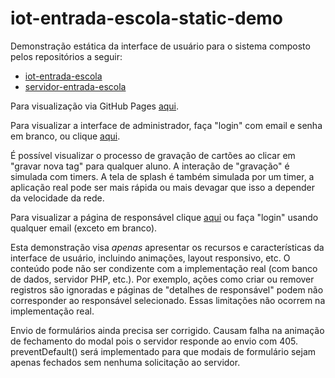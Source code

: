 # iot-entrada-escola-static-demo
Demonstração estática da interface de usuário para o sistema composto pelos repositórios a seguir:

- [iot-entrada-escola](https://github.com/Zidrewndacht/iot-entrada-escola)
- [servidor-entrada-escola](https://github.com/Zidrewndacht/servidor-entrada-escola)

Para visualização via GitHub Pages [aqui](https://zidrewndacht.github.io/iot-entrada-escola-static-demo/login).

Para visualizar a interface de administrador, faça "login" com email e senha em branco, ou clique [aqui](https://zidrewndacht.github.io/iot-entrada-escola-static-demo).

É possível visualizar o processo de gravação de cartões ao clicar em "gravar nova tag" para qualquer aluno. A interação de "gravação" é simulada com timers. A tela de splash é também simulada por um timer, a aplicação real pode ser mais rápida ou mais devagar que isso a depender da velocidade da rede.

Para visualizar a página de responsável clique [aqui](https://zidrewndacht.github.io/iot-entrada-escola-static-demo/resp.html) ou faça "login" usando qualquer email (exceto em branco). 

Esta demonstração visa *apenas* apresentar os recursos e características da interface de usuário, incluindo animações, layout responsivo, etc. O conteúdo pode não ser condizente com a implementação real (com banco de dados, servidor PHP, etc.). Por exemplo, ações como criar ou remover registros são ignoradas e páginas de "detalhes de responsável" podem não corresponder ao responsável selecionado. Essas limitações não ocorrem na implementação real.

Envio de formulários ainda precisa ser corrigido. Causam falha na animação de fechamento do modal pois o servidor responde ao envio com 405. preventDefault() será implementado para que modais de formulário sejam apenas fechados sem nenhuma solicitação ao servidor.